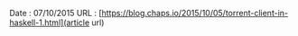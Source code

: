 Date : 07/10/2015
URL  : [https://blog.chaps.io/2015/10/05/torrent-client-in-haskell-1.html](article url)
